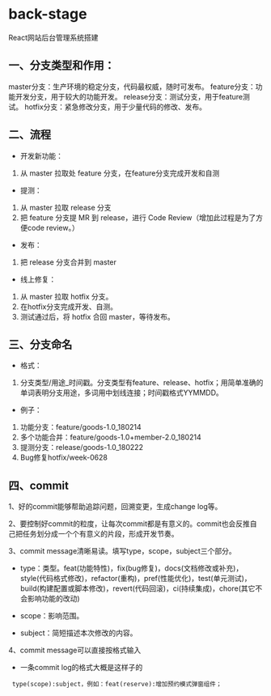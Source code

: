 # back-stage
React网站后台管理系统搭建

## 一、分支类型和作用：
master分支：生产环境的稳定分支，代码最权威，随时可发布。
feature分支：功能开发分支，用于较大的功能开发。
release分支：测试分支，用于feature测试。
hotfix分支：紧急修改分支，用于少量代码的修改、发布。

## 二、流程
- 开发新功能：
1. 从 master 拉取处 feature 分支，在feature分支完成开发和自测
- 提测：
1. 从 master 拉取 release 分支
2. 把 feature 分支提 MR 到 release，进行 Code Review（增加此过程是为了方便code review。）
- 发布：
1. 把 release 分支合并到 master
- 线上修复：
1. 从 master 拉取 hotfix 分支。
2. 在hotfix分支完成开发、自测。
3. 测试通过后，将 hotfix 合回 master，等待发布。

## 三、分支命名
- 格式：
1. 分支类型/用途_时间戳。分支类型有feature、release、hotfix；用简单准确的单词表明分支用途，多词用中划线连接；时间戳格式YYMMDD。
- 例子：
1. 功能分支：feature/goods-1.0_180214
2. 多个功能合并：feature/goods-1.0+member-2.0_180214
3. 提测分支：release/goods-1.0_180222
4. Bug修复hotfix/week-0628 
## 四、commit
1、好的commit能够帮助追踪问题，回溯变更，生成change log等。

2、要控制好commit的粒度，让每次commit都是有意义的。commit也会反推自己把任务划分成一个个有意义的片段，形成开发节奏。

3、commit message清晰易读。填写type，scope，subject三个部分。

- type：类型。feat(功能特性)，fix(bug修复)，docs(文档修改或补充)，style(代码格式修改)，refactor(重构)，pref(性能优化)，test(单元测试)，build(构建配置或脚本修改)，revert(代码回滚)，ci(持续集成)，chore(其它不会影响功能的改动)

- scope：影响范围。

- subject：简短描述本次修改的内容。

4、commit message可以直接按格式输入

- 一条commit log的格式大概是这样子的

` type(scope):subject，例如：feat(reserve):增加预约模式弹窗组件；`
